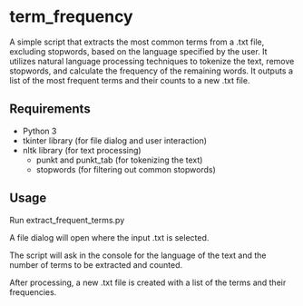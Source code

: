 # term_frequency

A simple script that extracts the most common terms from a .txt file, excluding stopwords, based on the language specified by the user. It utilizes natural language processing techniques to tokenize the text, remove stopwords, and calculate the frequency of the remaining words. It outputs a list of the most frequent terms and their counts to a new .txt file.

## Requirements

- Python 3
- tkinter library (for file dialog and user interaction)
- nltk library (for text processing)
    * punkt and punkt_tab (for tokenizing the text)
    * stopwords (for filtering out common stopwords)

## Usage

Run extract_frequent_terms.py

A file dialog will open where the input .txt is selected.

The script will ask in the console for the language of the text and the number of terms to be extracted and counted.

After processing, a new .txt file is created with a list of the terms and their frequencies.
